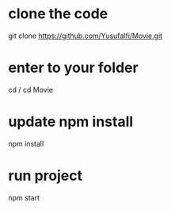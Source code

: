 # clone the code 
git clone https://github.com/Yusufalfi/Movie.git

# enter to your folder
cd <name folder>/ cd Movie
  
# update npm install
  npm install
  
 # run project
  npm start
  
